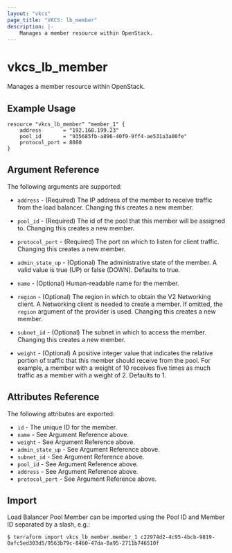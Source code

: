 ```yaml
---
layout: "vkcs"
page_title: "VKCS: lb_member"
description: |-
	Manages a member resource within OpenStack.
---
```


# vkcs\_lb\_member

Manages a member resource within OpenStack.

## Example Usage

```hcl
resource "vkcs_lb_member" "member_1" {
	address       = "192.168.199.23"
	pool_id       = "935685fb-a896-40f9-9ff4-ae531a3a00fe"
	protocol_port = 8080
}
```

## Argument Reference

The following arguments are supported:

* `address` - (Required) The IP address of the member to receive traffic from
	the load balancer. Changing this creates a new member.

* `pool_id` - (Required) The id of the pool that this member will be assigned
	to. Changing this creates a new member.

* `protocol_port` - (Required) The port on which to listen for client traffic.
	Changing this creates a new member.

* `admin_state_up` - (Optional) The administrative state of the member.
	A valid value is true (UP) or false (DOWN). Defaults to true.

* `name` - (Optional) Human-readable name for the member.

* `region` - (Optional) The region in which to obtain the V2 Networking client.
	A Networking client is needed to create a member. If omitted, the `region`
	argument of the provider is used. Changing this creates a new member.

* `subnet_id` - (Optional) The subnet in which to access the member. Changing
	this creates a new member.

* `weight` - (Optional)  A positive integer value that indicates the relative
	portion of traffic that this member should receive from the pool. For
	example, a member with a weight of 10 receives five times as much traffic
	as a member with a weight of 2. Defaults to 1.

## Attributes Reference

The following attributes are exported:

* `id` - The unique ID for the member.
* `name` - See Argument Reference above.
* `weight` - See Argument Reference above.
* `admin_state_up` - See Argument Reference above.
* `subnet_id` - See Argument Reference above.
* `pool_id` - See Argument Reference above.
* `address` - See Argument Reference above.
* `protocol_port` - See Argument Reference above.

## Import

Load Balancer Pool Member can be imported using the Pool ID and Member ID
separated by a slash, e.g.:

```
$ terraform import vkcs_lb_member.member_1 c22974d2-4c95-4bcb-9819-0afc5ed303d5/9563b79c-8460-47da-8a95-2711b746510f
```
